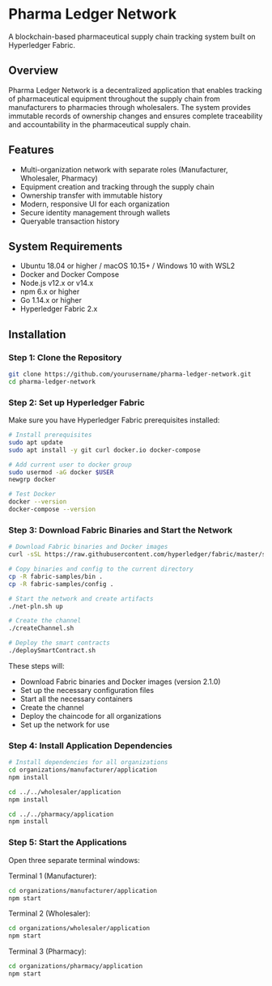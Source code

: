 # Pharma Ledger Network

A blockchain-based pharmaceutical supply chain tracking system built on Hyperledger Fabric.

## Overview

Pharma Ledger Network is a decentralized application that enables tracking of pharmaceutical equipment throughout the supply chain from manufacturers to pharmacies through wholesalers. The system provides immutable records of ownership changes and ensures complete traceability and accountability in the pharmaceutical supply chain.

## Features

- Multi-organization network with separate roles (Manufacturer, Wholesaler, Pharmacy)
- Equipment creation and tracking through the supply chain
- Ownership transfer with immutable history
- Modern, responsive UI for each organization
- Secure identity management through wallets
- Queryable transaction history

## System Requirements

- Ubuntu 18.04 or higher / macOS 10.15+ / Windows 10 with WSL2
- Docker and Docker Compose
- Node.js v12.x or v14.x
- npm 6.x or higher
- Go 1.14.x or higher
- Hyperledger Fabric 2.x

## Installation

### Step 1: Clone the Repository

```bash
git clone https://github.com/yourusername/pharma-ledger-network.git
cd pharma-ledger-network
```

### Step 2: Set up Hyperledger Fabric

Make sure you have Hyperledger Fabric prerequisites installed:

```bash
# Install prerequisites
sudo apt update
sudo apt install -y git curl docker.io docker-compose

# Add current user to docker group
sudo usermod -aG docker $USER
newgrp docker

# Test Docker
docker --version
docker-compose --version
```

### Step 3: Download Fabric Binaries and Start the Network

```bash
# Download Fabric binaries and Docker images
curl -sSL https://raw.githubusercontent.com/hyperledger/fabric/master/scripts/bootstrap.sh | bash -s -- 2.1.0 1.4.7 0.4.20

# Copy binaries and config to the current directory
cp -R fabric-samples/bin .
cp -R fabric-samples/config .

# Start the network and create artifacts
./net-pln.sh up

# Create the channel
./createChannel.sh

# Deploy the smart contracts
./deploySmartContract.sh
```

These steps will:
- Download Fabric binaries and Docker images (version 2.1.0)
- Set up the necessary configuration files
- Start all the necessary containers
- Create the channel
- Deploy the chaincode for all organizations
- Set up the network for use

### Step 4: Install Application Dependencies

```bash
# Install dependencies for all organizations
cd organizations/manufacturer/application
npm install

cd ../../wholesaler/application
npm install

cd ../../pharmacy/application
npm install
```

### Step 5: Start the Applications

Open three separate terminal windows:

Terminal 1 (Manufacturer):
```bash
cd organizations/manufacturer/application
npm start
```

Terminal 2 (Wholesaler):
```bash
cd organizations/wholesaler/application
npm start
```

Terminal 3 (Pharmacy):
```bash
cd organizations/pharmacy/application
npm start
```
